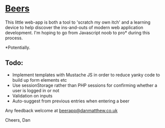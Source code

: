 # [Beers](http://danmatthew.co.uk/beers)

This little web-app is both a tool to 'scratch my own itch' and a learning device to help discover the ins-and-outs of modern web application development. I'm hoping to go from Javascript noob to pro* during this process.

*Potentially. 


## Todo:
* Implement templates with Mustache JS in order to reduce yanky code to build up form elements etc 
* Use sessionStorage rather than PHP sessions for confirming whether a user is logged in or not
* Validation on inputs
* Auto-suggest from previous entries when entering a beer

Any feedback welcome at beerapp@danmatthew.co.uk

Cheers,
Dan
